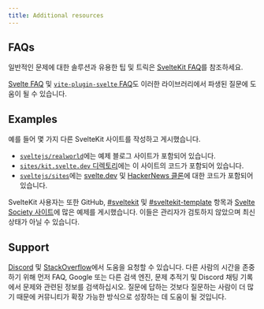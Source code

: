 ```yaml
---
title: Additional resources
---
```


## FAQs

일반적인 문제에 대한 솔루션과 유용한 팁 및 트릭은 [SvelteKit FAQ](/faq)를 참조하세요.

[Svelte FAQ](https://svelte.dev/faq) 및 [`vite-plugin-svelte` FAQ](https://github.com/sveltejs/vite-plugin-svelte/blob/main/docs/faq.md)도 이러한 라이브러리에서 파생된 질문에 도움이 될 수 있습니다.

## Examples

예를 들어 몇 가지 다른 SvelteKit 사이트를 작성하고 게시했습니다.

- [`sveltejs/realworld`](https://github.com/sveltejs/realworld)에는 예제 블로그 사이트가 포함되어 있습니다.
- [`sites/kit.svelte.dev` 디렉토리](https://github.com/sveltejs/kit/tree/master/sites/kit.svelte.dev)에는 이 사이트의 코드가 포함되어 있습니다.
- [`sveltejs/sites`](https://github.com/sveltejs/sites)에는 [svelte.dev](https://github.com/sveltejs/sites/tree/master/sites/svelte.dev) 및 [HackerNews 클론](https://github.com/sveltejs/sites/tree/master/sites/hn.svelte.dev)에 대한 코드가 포함되어 있습니다.

SvelteKit 사용자는 또한 GitHub, [#sveltekit](https://github.com/topics/sveltekit) 및 [#sveltekit-template](https://github.com/topics/sveltekit-template) 항목과 [Svelte Society 사이트](https://sveltesociety.dev/templates#svelte-kit)에 많은 예제를 게시했습니다. 이들은 관리자가 검토하지 않았으며 최신 상태가 아닐 수 있습니다.

## Support

[Discord](https://svelte.dev/chat) 및 [StackOverflow](https://stackoverflow.com/questions/tagged/sveltekit)에서 도움을 요청할 수 있습니다. 다른 사람의 시간을 존중하기 위해 먼저 FAQ, Google 또는 다른 검색 엔진, 문제 추적기 및 Discord 채팅 기록에서 문제와 관련된 정보를 검색하십시오. 질문에 답하는 것보다 질문하는 사람이 더 많기 때문에 커뮤니티가 확장 가능한 방식으로 성장하는 데 도움이 될 것입니다.
